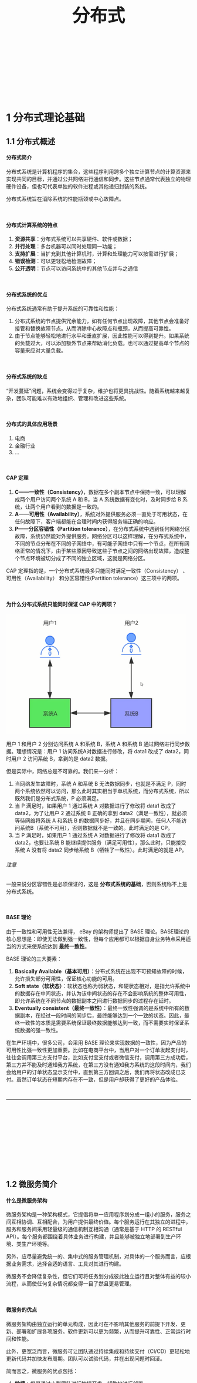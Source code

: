 <div STYLE="page-break-after: always;">
	<br>
    <br>
    <br>
    <br>
    <br>
    <br>
    <br>
    <br>
    <br>
    <br>
	<center><h3><font size="20px">
        分布式
    </font></h3></center>
	<br>
    <br>
    <br>
    <br>
    <br>
    <br>
    <br>
    <br>
    <br>
    <br>
</div>

# 1	分布式理论基础

## 1.1	分布式概述

#### 分布式简介

分布式系统是计算机程序的集合，这些程序利用跨多个独立计算节点的计算资源来实现共同的目标，并通过公共网络进行通信和同步。这些节点通常代表独立的物理硬件设备，但也可代表单独的软件进程或其他递归封装的系统。

分布式系统旨在消除系统的性能瓶颈或中心故障点。

<br>

#### 分布式计算系统的特点

1. **资源共享**：分布式系统可以共享硬件、软件或数据；
2. **并行处理**：多台机器可以同时处理同一功能；
3. **支持扩展**：当扩充到其他计算机时，计算和处理能力可以按需进行扩展；
4. **错误检测**：可以更轻松地检测故障；
5. **公开透明**：节点可以访问系统中的其他节点并与之通信

<br>

#### 分布式系统的优点

分布式系统通常有助于提升系统的可靠性和性能：

1. 分布式系统的节点提供冗余能力，如有任何节点出现故障，其他节点会准备好接管和替换故障节点。从而消除中心故障点和瓶颈，从而提高可靠性。
2. 由于节点能够轻松地进行水平和垂直扩展，因此性能可以得到提升。如果系统的负载过大，可以添加额外节点来帮助消化负载。也可以通过提高单个节点的容量来应对大量负载。

<br>

#### 分布式系统的缺点

“开发蔓延”问题，系统会变得过于复杂，维护也将更具挑战性。随着系统越来越复杂，团队可能难以有效地组织、管理和改进这些系统。

<br>

#### 分布式的具体应用场景

1. 电商
2. 金融行业
3. ...

<br>

#### CAP 定理

1. **C——一致性（Consistency）**，数据在多个副本节点中保持一致，可以理解成两个用户访问两个系统 A 和 B，当 A 系统数据有变化时，及时同步给 B 系统，让两个用户看到的数据是一致的。
2. **A——可用性（Availability）**，系统对外提供服务必须一直处于可用状态，在任何故障下，客户端都能在合理时间内获得服务端正确的响应。
3. **P——分区容错性（Partition tolerance）**，在分布式系统中遇到任何网络分区故障，系统仍然能对外提供服务。网络分区可以这样理解，在分布式系统中，不同的节点分布在不同的子网络中，有可能子网络中只有一个节点，在所有网络正常的情况下，由于某些原因导致这些子节点之间的网络出现故障，造成整个节点环境被切分成了不同的独立区域，这就是网络分区。

CAP 定理指的是，一个分布式系统最多只能同时满足一致性（Consistency） 、可用性（Availability） 和分区容错性(Partition tolerance）这三项中的两项。

<br>

#### 为什么分布式系统只能同时保证 CAP 中的两项？

![img](img/分布式/1.1/1.png)

用户 1 和用户 2 分别访问系统 A 和系统 B，系统 A 和系统 B 通过网络进行同步数据。理想情况是：用户 1 访问系统A对数据进行修改，将 data1 改成了 data2，同时用户 2 访问系统 B，拿到的是 data2 数据。

但是实际中，网络总是不可靠的。我们来一分析：

1. 当网络发生故障时，系统 A 和系统 B 无法数据同步，也就是不满足 P，同时两个系统依然可以访问，那么此时其实相当于单机系统，而分布式系统，所以既然我们是分布式系统，P 必须满足。
2. 当 P 满足时，如果用户 1 通过系统 A 对数据进行了修改将 data1 改成了 data2，为了让用户 2 通过系统 B 正确的拿到 data2（满足一致性），就必须等待网络将系统 A 和系统 B 的数据同步好，并且在同步期间，任何人不能访问系统B（系统不可用），否则数据就不是一致的。此时满足的是 CP。
3. 当 P 满足时，如果用户 1 通过系统 A 对数据进行了修改将 data1 改成了 data2，也要让系统 B 能继续提供服务（满足可用性），那么此时，只能接受系统 A 没有将 data2 同步给系统 B（牺牲了一致性）。此时满足的就是 AP。

###### 注意

一般来说分区容错性是必须保证的，这是 **分布式系统的基础**，否则系统称不上是分布式系统。

<br>

#### BASE 理论

由于一致性和可用性无法兼得， eBay 的架构师提出了 BASE 理论。BASE理论的核心思想是：即使无法做到强一致性，但每个应用都可以根据自身业务特点采用适当的方式来使系统达到 **最终一致性**。

BASE 理论的三大要素：

1. **Basically Available（基本可用）**：分布式系统在出现不可预知故障的时候，允许损失部分可用性，保证核心功能的可用。
2. **Soft state（软状态）**：软状态也称为弱状态，和硬状态相对，是指允许系统中的数据存在中间状态，并认为该中间状态的存在不会影响系統的整体可用性，即允许系统在不同节点的数据副本之间进行数据同步的过程存在延时。
3. **Eventually consistent（最终一致性）**：最终一致性强调的是系统中所有的数据副本，在经过一段时间的同步后，最终能够达到一个一致的状态。因此，最终一致性的本质是需要系统保证最终数据能够达到一致，而不需要实时保证系统数据的强一致性。

在生产环境中，很多公司，会采用 BASE 理论来实现数据的一致性，因为产品的可用性比强一致性更加重要。比如在电商平台中，当用户对一个订单发起支付时，往往会调用第三方支付平台，比如支付宝支付或者微信支付，调用第三方成功后，第三方并不能及时通知我方系统，在第三方没有通知我方系统的这段时间内，我们会给用户的订单状态显示支付中，直到第三方回调之后，我们再将状态改成已支付。虽然订单状态在短期内存在不一致，但是用户却获得了更好的产品体验。

<br>

---

<div STYLE="page-break-after: always;"><br>
    <br>
    <br>
    <br>
    <br>
    <br>
    <br>
    <br>
    <br>
    <br></div>

## 1.2	微服务简介

#### 什么是微服务架构

微服务架构是一种架构模式，它提倡将单一应用程序划分成一组小的服务，服务之间互相协调、互相配合，为用户提供最终价值。每个服务运行在其独立的进程中，服务和服务间采用轻量级的通信机制互相沟通（通常是基于 HTTP 的 RESTful API）。每个服务都围绕着具体业务进行构建，并且能够被独立地部署到生产环境、类生产环境等。

另外，应尽量避免统一的、集中式的服务管理机制，对具体的一个服务而言，应根据业务需求，选择合适的语言、工具对其进行构建。

微服务不会降低复杂性，但它们可将任务划分成彼此独立运行且对整体有益的较小流程，从而使任何复杂情况都变得一目了然且更易管理。

<br>

#### 微服务的优点

微服务架构由独立运行的单元构成，因此可在不影响其他服务的前提下开发、更新、部署和扩展各项服务。软件更新可以更为频繁，从而提升可靠性、正常运行时间和性能。

此外，更宽泛而言，微服务可让团队通过持续集成和持续交付（CI/CD）更轻松地更新代码并加快发布周期。团队可以试验代码，并在出现问题时回滚。

简而言之，微服务的优点包括：

1. **敏捷**：提倡通过小型团队进行敏捷开发，频繁地进行部署。
2. **灵活扩展**：如果某一微服务达到负载容限，可将该服务的新实例快速部署到相关集群，以帮助缓解压力。我们现在采用多租户和无状态结构，客户分散在多个实例上，而且也能支持规模大得多的实例。
3. **持续部署**：我们现在拥有频繁且更快的发布周期。原先是每周推出一次更新，现在则可做到每天大约两三次。
4. **高可维护性和可测试性**：团队可以试验新的功能，并在出现状况时回滚。这样，代码更新变得更加轻松，新功能的面市时间也得以加快。此外，还可以轻松隔离和修复各项服务中的错误和漏洞。
5. **独立部署**：由于微服务是单独的单元，因此能够快速、轻松地独立部署各个功能。
6. **技术灵活**：微服务架构允许团队自由选择所需的工具。
7. **高度可靠**：您可以为特定服务部署更改，而不必担心要关闭整个应用。
8. **团队情绪更高涨**：使用微服务的 Atlassian 团队更加愉悦，因为他们更具自主性，可以自行构建和部署，而不必花费数周来等待拉取请求获得批准。

<br>

#### 微服务的缺点

微服务会使系统复杂性上升，从而导致开发蔓延或增长加快且无法管理。确定不同组件之间的关系、特定软件组件的负责人，或者如何避免干扰依赖组件，这些都可能非常棘手。

微服务的缺点可能包括：

1. **开发蔓延**：与单体式架构相比，微服务会导致复杂性上升，因为多个团队会在更多地方创建更多服务。开发蔓延若管理不当，则会导致开发速度减慢和运营绩效降低。
2. **基础架构成本呈指数级增长**：每项新的微服务都有自己的成本，例如在测试套件、部署手册、托管基础架构和监控工具等方面。
3. **组织开销增多**：团队需要额外的通信和协作来协调更新和交互。
4. **调试挑战**：每个微服务都有自己的一组日志，从而使调试变得更加复杂。此外，单个业务流程可能会在多个计算机上运行，从而进一步加大调试复杂度。
5. **欠缺标准化**：若无一个通用平台，语言、日志记录标准和监控手段便可能会激增。
6. **缺少明确责任**：当推出的服务增多后，运行这些服务的团队数量也会增加。随着时间推移，便难以清晰掌握团队有哪些服务可供使用，以及与谁联系来获得支持。

<br>

#### 微服务和分布式的区别

分布式只是一种手段，把不同的机器分散在不同的地方，然后这些机器间相互协助完成业务。而 **微服务架构是分布式服务架构的子集**。微服务架构通过更细粒度的服务切分，使得整个系统的迭代速度并行程度更高，但是运维的复杂度和性能会随着服务的粒度更细而增加。微服务重在解耦合，使每个模块都独立。分布式重在资源共享与加快计算机计算速度。

主要区别：

1. **架构不同**：微服务的设计是为了不因为某个模块的升级和 BUG 影响现有的系统业务。微服务与分布式的细微差别是，微服务的应用不一定是分散在多个服务器上，也可以是同一个服务器。
2. **作用不同**：分布式的不同模块部署在不同服务器上，分布式主要解决的是网站高并发带来问题。微服务的各服务可独立应用，组合服务也可系统应用。
3. **粒度不同**：微服务相比分布式服务来说，它的粒度更小，服务之间耦合度更低，由于每个微服务都由独立的小团队负责，因此它敏捷性更高。分布式服务最后都会向微服务架构演化，这是一种趋势， 不过服务微服务化后带来的挑战也是显而易见的，例如服务粒度小，数量大，后期运维将会很难。

<br>

---

<div STYLE="page-break-after: always;"><br>
    <br>
    <br>
    <br>
    <br>
    <br>
    <br>
    <br>
    <br>
    <br></div>

## 1.3	微服务架构总体设计和基础组件

#### 一次正常服务调用的完整流程

1. 服务提供者（用户、商品等微服务子模块）按照指定格式的服务接口描述，向注册中心注册服务，并声明自己能够提供的服务和服务地址，完成服务发布；
2. 服务消费者（API 网关层或者相邻的其它微服务模块）请求注册中心，查询所需要调用服务的地址，然后以约定的通信协议向服务提供者发起请求，得到请求结果后再按照约定的协议解析结果；
3. 在服务调用过程中，服务的请求耗时、调用量以及成功率等指标都会被记录下来用作监控，调用经过的链路信息会被记录下来，用于故障定位和问题追踪。在这期间，如果调用失败，可以通过重试等服务治理手段来保证成功率。

![](img/分布式/1.3/1.png)

<br>

#### 微服务架构服务调用相关的基本组件

根据上一段可知，在微服务架构下，服务调用主要依赖下面几个基本组件：

1. **注册中心**：注册并维护远程服务及服务提供者的地址，供服务消费者发现和调用，为保证可用性，通常基于分布式 key-value 存储器来实现，比如 zookeeper、etcd 等；
2. **服务框架**：用于实现微服务的 RPC 框架，包含服务接口描述及实现方案、向注册中心发布服务等功能，常见的 RPC 框架包括 Spring Cloud、Dubbo、gRPC、 Thrift、go-micro 等；
3. **服务网关**：介于客户端与微服务之间的网关层，可以理解为 “门卫”，主要确保服务提供者对客户端的透明，这一层可以进行反向路由、安全认证、灰度发布、日志监控等前置动作；
4. **服务监控**：对服务消费者与提供者之间的调用情况进行监控和数据展示；
5. **服务追踪**：记录对每个请求的微服务调用完整链路，以便进行问题定位和故障分析；
6. **服务治理**：服务治理就是通过一系列的手段来保证在各种意外情况下，服务调用仍然能够正常进行，这些手段包括熔断、隔离、限流、降级、负载均衡等。
7. **其他基础设施**：分布式消息队列、日志存储、数据库、缓存、文件服务器、搜索集群等，用以提供服务底层的基础数据服务，可以自建，也可以使用阿里云等公有云提供的服务。

此外，从微服务部署角度来说，我们通常会基于容器编排技术实现微服务的运维。

<br>

##### 服务描述组件

服务调用首先要解决的问题就是如何对外描述服务。比如服务的名称、请求参数和返回信息，以及服务返回信息如何解析，在本地方法调用中这根本不是什么问题，但是在微服务中，服务提供者与消费者之间可能是通过不同语言开发的，而且是通过远程网络请求来调用服务，所以这些东西必须要事先约定好。

###### 常用的服务描述方式

主要包括 RESTful API、XML 配置以及 IDL 文件三种。

其中，RESTful API 方式通常用于 **HTTP 协议** 的服务描述，接口文档可以通过 Swagger 进行管理和维护，Spring Cloud 框架默认就是通过 REST API 提供服务。

基于 HTTP 协议的 REST 服务接口虽然简单，但是性能不如基于 TCP 的 RPC 协议，RPC 协议的服务描述通常通过 XML 配置文件来定义接口名、参数以及返回值类型等，比如 Dubbo 框架默认就是以私有化的 RPC 协议（`dubbo`）来提供服务接口描述。

<br>

#### 注册中心组件

你通过服务提供者提供了一个新的服务，如何让服务消费者感知呢？这个时候就需要一个 “中介”，也就是注册中心，服务提供者将自己提供的服务以及 IP 地址登记到注册中心，服务消费者则从注册中心查询所需要调用服务的地址信息，然后发起网络请求。

###### 注册中心的工作流程

1. 服务提供者在启动时，根据服务发布文件中配置的发布信息向注册中心注册自己的服务。
2. 服务消费者在启动时，根据消费者配置文件中配置的服务信息向注册中心订阅自己所需要的服务。
3. 注册中心返回服务提供者地址列表给服务消费者。
4. 当服务提供者发生变化，比如有节点新增或者销毁，注册中心将变更通知给服务消费者。

![Dubbo 工作流程](img/分布式/1.3/2.png)

<br>

#### 服务框架

通过注册中心，服务消费者就可以获取到服务提供者的地址，有了地址后就可以发起调用。但在发起调用之前还需要解决以下几个问题：

1. 服务通信采用什么协议？也就是说服务提供者和服务消费者之间以什么样的协议进行网络通信，是采用四层 TCP、UDP 协议，还是采用七层 HTTP 协议，还是采用其他协议？
2. 数据传输采用什么方式？就是说服务提供者和服务消费者之间的数据传输采用哪种方式，是同步还是异步，是在单连接上传输，还是多路复用。
3. 数据压缩采用什么格式？通常数据传输都会对数据进行压缩，来减少网络传输的数据量，从而减少带宽消耗和网络传输时间，比如常见的 JSON 序列化、Java 对象序列化以及 Protobuf 序列化等。

###### 远程调用方式——RPC

Remote Produce Call，远程过程调用[^1.3-1]。自定义数据格式，基于原生TCP通信，速度快，效率高。早期的 webservice，现在热门的 dubbo，都是 RPC 的典型。

RPC 框架：webservie（cxf）、dubbo（阿里巴巴开源的基于 Java 的高性能 RPC）

###### 远程调用方式——Http

Http 其实是一种网络传输协议，基于TCP，规定了数据传输的格式。现在客户端浏览器与服务端通信基本都是采用 Http 协议。也可以用来进行远程服务调用。缺点是消息封装臃肿。现在热门的 Rest 风格，就可以通过 http 协议来实现。

http 的实现技术：HttpClient

http 的具体实现技术：feign

<br>

#### 服务监控

一旦服务消费者与服务提供者之间能够正常发起服务调用，你就需要对调用情况进行监控，以了解服务是否正常。通常来讲，服务监控主要包括三个流程：

1. 指标收集。就是要把每一次服务调用的请求耗时以及成功与否收集起来，并上传到集中的数据处理中心。
2. 数据处理。有了每次调用的请求耗时以及成功与否等信息，就可以计算每秒服务请求量、平均耗时以及成功率等指标。
3. 数据展示。数据收集起来，经过处理之后，还需要以友好的方式对外展示，才能发挥价值。通常都是将数据展示在 Dashboard 面板上，并且每隔 10s 等间隔自动刷新，用作业务监控和报警等。

<br>

#### 服务追踪

除了需要对服务调用情况进行监控之外，你还需要记录服务调用经过的每一层链路，以便进行问题追踪和故障定位。

服务追踪的工作原理大致如下：

1. 服务消费者发起调用前，会在本地按照一定的规则生成一个 requestid，发起调用时，将 requestid 当作请求参数的一部分，传递给服务提供者。
2. 服务提供者接收到请求后，记录下这次请求的 requestid，然后处理请求。如果服务提供者继续请求其他服务，会在本地再生成一个自己的 requestid，然后把这两个 requestid 都当作请求参数继续往下传递。
3. 以此类推，通过这种层层往下传递的方式，一次请求，无论最后依赖多少次服务调用、经过多少服务节点，都可以通过最开始生成的 requestid 串联所有节点，从而达到服务追踪的目的。

<br>

#### 服务治理

服务监控能够发现问题，服务追踪能够定位问题所在，而解决问题就得靠服务治理了。服务治理就是通过一系列的手段来保证在各种意外情况下，服务调用仍然能够正常进行。

在生产环境中，你应该经常会遇到下面几种状况。

1. **单机故障**：通常遇到单机故障，都是靠运维发现并重启服务或者从线上摘除故障节点。然而集群的规模越大，越是容易遇到单机故障，在机器规模超过一百台以上时，靠传统的人肉运维显然难以应对。而服务治理可以通过一定的策略，自动摘除故障节点，不需要人为干预，就能保证单机故障不会影响业务。
2. **单 IDC 故障**：你应该经常听说某某 App，因为施工挖断光缆导致大批量用户无法使用的严重故障。而服务治理可以通过自动切换故障 IDC 的流量到其他正常 IDC，可以避免因为单 IDC 故障引起的大批量业务受影响。
3. **依赖服务不可用**：比如你的服务依赖依赖了另一个服务，当另一个服务出现问题时，会拖慢甚至拖垮你的服务。而服务治理可以通过熔断，在依赖服务异常的情况下，一段时期内停止发起调用而直接返回。这样一方面保证了服务消费者能够不被拖垮，另一方面也给服务提供者减少压力，使其能够尽快恢复。

上面是三种最常见的需要引入服务治理的场景，当然还有一些其他服务治理的手段比如自动扩缩容，可以用来解决服务的容量问题。

<br>

---

[^1.3-1]: 类似的还有 RMI（Remote Methods Invoke 远程方法调用，是 JAVA 中的概念，是 JAVA 十三大技术之一。

<div STYLE="page-break-after: always;"><br>
    <br>
    <br>
    <br>
    <br>
    <br>
    <br>
    <br>
    <br>
    <br></div>
## 1.4	设计微服务时遵循的原则

#### 微服务设计的四大原则

1. **单一职责原则**：每个服务应只担负一个职责，只关注自己的业务，做有界限的工作。做到高内聚。
2. **服务自治原则**：每个服务要能做到独立开发、独立测试、独立构建、独立部署，独立运行。与其他服务进行解耦。
3. **轻量级通信原则**：每个服务之间的调用是轻量级、跨平台、跨语言的。比如采用 RESTful 风格，或利用消息队列进行通信等。
4. **粒度进化原则**：对每个服务的粒度把控，其实没有统一的标准， 这个得结合我们解决的具体业务问题。不要过度设计。服务的粒度随着业务和用户的发展而发展。

总之，软件是为业务服务的，好的系统不是设计出来的，而是进化出来的。

<br>

---

<div STYLE="page-break-after: always;"><br>
    <br>
    <br>
    <br>
    <br>
    <br>
    <br>
    <br>
    <br>
    <br></div>

## 1.5	分布式微服务项目的设计方案

#### 微服务项目的一般结构

一般设计成两层：业务层和能力层（中台），业务层接受用户请求，然后通过调用能力层来完成业务逻辑。

![](img/分布式/1.5/1.png)

<br>

---

<div STYLE="page-break-after: always;"><br>
    <br>
    <br>
    <br>
    <br>
    <br>
    <br>
    <br>
    <br>
    <br></div>

# 2	分布式 ID

## 2.1	分布式 id 生成方案

#### 四种主流分布式 id 生成方案

|                       | 描述                                                         | 优点                                                         | 缺点                                                         |
| --------------------- | ------------------------------------------------------------ | ------------------------------------------------------------ | ------------------------------------------------------------ |
| UUID                  | UUID是通用唯一标识码的缩写，其目的是让分布式系统中的所有元素都有唯一的辨识信息，而不需要通过中央控制器来指定唯一标识。 | 1. 降低全局节点的压力，使得主键生成速度更快；<br/>2. 生成的主键全局唯一；<br/>3. 跨服务器合并数据方便。 | 1. UUID占用16个字符，空间占用较多；<br/>2. 不是递增有序的数字，数据写入IO随机性很大，且索引效率下降 |
| 数据库主键自增        | MySQL数据库设置主键且主键自动增长                            | 1. INT和BIGINT类型占用空间较小；<br/>2. 主键自动增长，IO写入连续性好；<br/>3. 数字类型查询速度优于字符串 | 1. 并发性能不高，受限于数据库性能；<br/>2. 分库分表，需要改造，复杂；<br/>3. 自增：数据和数据量泄露 |
| Redis 自增            | Redis 计数器，原子性自增                                     | 使用内存，并发性能好                                         | 1. 数据丢失；<br/>2. 自增：数据量泄露                        |
| 雪花算法（snowflake） | 大名鼎鼎的雪花算法，分布式ID的经典解决方案                   | 1. 不依赖外部组件；<br/>2. 性能好                            | 时钟回拨问题                                                 |

<br>

----

<div STYLE="page-break-after: always;"><br>
    <br>
    <br>
    <br>
    <br>
    <br>
    <br>
    <br>
    <br>
    <br></div>

## 2.2	雪花算法生成的 ID 由哪些部分组成?

#### 雪花算法生成的 ID 组成

1. 符号位，占用 1 位。
2. 时间戳，占用 41 位，可以支持 69 年的时间跨度。
3. 机器 ID，占用 10 位。
4. 序列号，占用 12 位。一毫秒可以生成 4095 个 ID。

![](img/分布式/2.2/1.png)

<br>

---

<div STYLE="page-break-after: always;"><br>
    <br>
    <br>
    <br>
    <br>
    <br>
    <br>
    <br>
    <br>
    <br></div>

# 3	分布式锁

## 3.1	分布式锁简介

#### 为什么需要分布式锁

为了保证一个资源（可能是缓存或数据库）在高并发情况下的同一时间只能被同一个线程执行。

在传统单体应用单机部署的情况下，可以使用 Java 并发处理相关的 API（如 ReentrantLcok 或 synchronized）进行互斥控制。但是，随着业务发展的需要，原单体单机部署的系统被演化成分布式系统后，由于分布式系统多线程、多进程并且分布在不同机器上，这将使原单机部署情况下的并发控制锁策略失效，为了解决这个问题就需要一种跨 JVM 的互斥机制来控制共享资源的访问，这就是分布式锁要解决的问题。

<br>

#### 使用分布式锁的场景一般需要满足以下条件

1. 系统是一个分布式系统，微服务集群；
2. 存在共享资源，比如用户数据。
3. 同步访问，即多个进程同时操作共享资源。

<br>

#### 具体应用场景

1. 访问量激增，比如秒杀与抢购

<br>

#### 分布式锁的常见解决方案

1. Reids 分布式锁。
2. 基于 Zookeeper。顺序临时节点。
3. 基于数据库，比如 Mysql。主键或唯一索引的唯一性。

<br>

---

<div STYLE="page-break-after: always;"><br>
    <br>
    <br>
    <br>
    <br>
    <br>
    <br>
    <br>
    <br>
    <br></div>

## 3.2	分布式锁实现方式——Redis

#### Redis 的 SETNX 命令

Redis 的 Setnx（SET if Not Exists） 命令可以在指定的 key 不存在时，为 key 设置指定的值。

###### 	语法

在指定 key 不存在时，为 key 设置指定的值，并在设置时间内过期：

```
setnx 【key】 【value】 ex 【time】
```

其他写法：

```
SET 【key】 【value】 NX EX 【time】
```

###### 为什么要设置过期时间

防止死锁。

<br>

#### Redis 实现分布式锁逻辑

首先假设有两个服务 A、B 都希望获得锁。

###### 第一步

服务 A 为了获得锁，向 Redis 发起如下命令：

```
SET productld:lock 0xx9p03001 NX EX 30000
```

- productld：由自己定义，可以是与本次业务有关的 id
- "0xx9p03001"：一串随机值, 必须保证全局唯一
- "NX"：指的是当且仅当 key （也就是案例中的"productld:lock"）在 Redis 中不存在时，返回执行成功，否则执行失败。
- "EX 30000"：指的是在 30 秒后，key 将被自动删除。执行命令后返回成功，表明服务成功的获得了锁。

###### 第二步

由于 Redis 内已经存在同名 key，且并末过期，因此命令执行失败，服务 B 未能获得锁。服务 B 进入循环请求状态，比如每隔 1 秒钟（根据实际需求设置）向 Redis 发送请求，直到执行成功并获得锁。

###### 第三步

服务 A 的业务代码执行时长超过了 30秒，导致 key 超时，因此 Redis 自动删除了 key。此时服务 B 再次发送命令执行成功，假设本次请求中设置的 value 值为 0000222。

###### 第四步

服务 A 执行完毕，为了释放锁，服务 A 会主动向 Redis 发起删除 key 的请求。

注意，在删除 key 之前，一定要判断服务 A 持有的 value 与 Redis 内存储的 value 是否一致。比如当前场景下，Redis 中的锁早就不是服务 A 持有的那一把了，而是由服务 B 创建的，如果贸然使用服务 A 持有的 key 来删除锁，则会误将服务 B 的锁释放掉。

​	此外，由于删除锁时涉及到一系列判断逻辑，因此一般使用 lua 脚本, 具体如下:

```
if redis.call("get"， KEYS[1])==ARGV[1] then
	return redis.call("de1"， KEYS[1])
else
	return 0 
end
```

###### ❗疑问——服务 A 已经超时，但是业务还在正常进行，此时服务 B 获取了资源，这难道不会导致问题？

<br>

#### Redis 做分布式锁死锁有哪些情况，如何解决?

1. 情况一：加锁，没有释放锁。所以在使用数据完毕后，需要进行释放锁的操作。比如 delete key。
2. 情况二：加锁后，程序还没有执行释放锁，程序挂了。所以需要用的 key 的过期机制。

<br>

---

<div STYLE="page-break-after: always;"><br>
    <br>
    <br>
    <br>
    <br>
    <br>
    <br>
    <br>
    <br>
    <br></div>

## 3.3	分布式锁实现方式——Zookeeper 

#### 基于 Zookeeper 的分布式锁的实现原理

###### Zookeeper 的顺序节点特性

假如我们在 /lock/ 目录下创建 3 个节点，ZK 集群会按照发起创建的顺序来创建节点，节点分别为 /lock000000001、/lock0000000002、 /oc0000000003， 节点名由 Zookeeper 来完成，最后一位数是依次递增的。

###### Zookeeper 临时节点特性

临时节点由某个客户端创建，当客户端与 Zookeeper 集群断开连接，则该节点自动被删除。EPHEMERAL_ SEQUENTIAL 为临时顺序节点。

###### 使用顺序节点和临时节点实现分布式锁

根据 ZK 中节点是否存在，可以作为分布式锁的锁状态，以此来实现一个分布式锁。

<br>

#### Zookeeper 实现分布式锁的基本逻辑

1. 客户端1 调用 create() 方法创建名为“/业务ID/lock "”的临时顺序节点。
2. 客户端1 调用 getChildren("业务ID") 方法来获取所有已经创建的子节点。 
3. 客户端获取到所有子节点 path 之后，如果发现自己在步骤1 中创建的节点是所有节点中序号最小的，也就是自己创建的序列号是否排第一。
   - 如果是第一，那么就认为这个客户端获得了锁，在它前面没有别的客户端拿到锁。
   - 如果不是第一，那么则监视比自己创建节点的序列号小的最大的节点，进入等待。
4. 直到下次监视的子节点变更的时候，再进行子节点的获取，判断是否获取锁。

<br>

----

<div STYLE="page-break-after: always;"><br>
    <br>
    <br>
    <br>
    <br>
    <br>
    <br>
    <br>
    <br>
    <br></div>

## 3.4	分布式锁实现方式——MySQL

#### 实现原理

​	在 Mysql 中创建一张表， 设置一个主键或者 UNIQUE KEY。这个 KEY 就是分布式锁的 KEY，所以同一个 KEY 在 mysql 表里只能插入一次了，这样对锁的竞争就交给了数据库，处理同一个 KEY 数据库保证了只有一个节点能插入成功，其他节点都会插入失败。

<br>

#### DB 分布式锁的实现逻辑

1. 通过主键 id 或者唯一索引的唯一性进行加锁， 即加锁的形式是向一张表中插入一条数据，这条数据的 id 就是一把分布式锁。
2. 当一次请求插入了一条 id 为1的数据，其他想要进行插入数据的并发请求必须等第一次请求执行完成后，删除这条 id 为 1 的数据才能继续插入。

###### 伪代码

```
def lock :
	exec sq1:insert into locked-tab1e (xxx) values (xxx)
	if result == true :
		return true
	else:
		return false 
		
def un1ock :
	exec sq1: delete from 1 ockedorder where order_ id= ' order_id '
```

<br>

---

<div STYLE="page-break-after: always;"><br>
    <br>
    <br>
    <br>
    <br>
    <br>
    <br>
    <br>
    <br>
    <br></div>

## 3.5	不同方式实现分布式锁的区别与各自的适用场景（❗需要补充）

#### ZooKeeper 和 Redis 实现分布式锁的区别

###### Reids

1. Redis 只保证最终一致性， 副本间的数据复制是异步进行（Set 是写，Get 是读，Reids 集群一般是读写分离架构，存在主从同步延迟情况），主从切换之后可能有部分数据没有复制过去可能会**丢失锁**，故强一致性要求的业务不推荐使用 Reids，推荐使用 zk。
2. Redis 集群各方法的响应时间均为最低。随着并发量和业务数量的提升其响应时间会有明显上升（公网集群影响因素偏大），但是极限 qps 可以达到最大且基本无异常

###### ZooKeeper

1. 使用 ZooKeeper 集群，锁原理是使用 ZooKeeper 的临时顺序节点，临时顺序节点的生命周期在 Client 与集群的 Session 结束时结束。因此如果某个 Client 节点存在网络问题，与 ZooKeeper 集群断开连接 ，Session 超时同样会导致锁被错误的释放（导致被其他线程错误地持有），因此 ZooKeeper 也无法保证完全一致。
2. ZK 具有较好的稳定性，响应时间抖动很小，没有出现异常。但是随着并发量和业务数量的提升其响应时间和 qps 会明显下降。

###### 总结

1. Zookeeper 每次进行锁操作前都要创建若干节点，完成后要释放节点，会浪费很多时间；
2. 而 Redis 只是简单的数据操作，没有这个问题。

<br>

---

<div STYLE="page-break-after: always;"><br>
    <br>
    <br>
    <br>
    <br>
    <br>
    <br>
    <br>
    <br>
    <br></div>

# 4	分布式限流算法

## 4.1	计数器算法

#### 什么是计数器算法

计数器算法，是指 **在指定的时间周期内** 累加访问次数，达到设定的阈值时，触发限流策略。下一个时间周期进行访问时，访问次数清零。

<br>

#### 实现思路

此算法无论在单机还是分布式环境下实现都非常简单，使用 redis 的 incr 原子自增性，再结合 key 的过期时间，即可轻松实现。

![](img/分布式/4.1/1.png)

​	如上图，我们设置一分钟的阈值是100，在0:00到1:00内请求数是60，当到1:00时，请求数清零，从0开始计算，这时在1:00到2:00之间我们能处理的最大的请求为100，超过100个的请求，系统都拒绝。

<br>

#### 计数器算法的临界问题

如果在 0:00 到 1:00 内， 只在 0:50 有 60 个请求,而在 1:00 到 2:00 之间，只在 1:10 有 60 个请求，虽然在两个一分钟的时间内，都没有超过 100 个请求，但是在 0:50 到 1:10 这 20 秒内，确有 120 个请求，虽然在每个周期内，都没超过阈值，但是在这 20 秒内，已经远远超过了我们原来设置的 1 分钟内 100 个请求的阈值。

<br>

---

<div STYLE="page-break-after: always;"><br>
    <br>
    <br>
    <br>
    <br>
    <br>
    <br>
    <br>
    <br>
    <br></div>

## 4.2	滑动时间窗口算法

#### 滑动时间窗口算法出现的目的

为了解决计数器算法的临界值问题，发明了滑动窗口算法。在 TCP 网络通信协议中，就采用滑动时间窗口算法来解决网络拥堵问题。

<br>

#### 什么是滑动时间窗口算法

滑动时间窗口是将计数器算法中的实际周期切分成多个小的时间窗口，分别在每个小的时间窗口中记录访问次数，然后根据时间将窗口往前滑动并删除过期的小时间窗口。最终只需要统计滑动窗口范围内的小时间窗口的总的请求数即可。

![](img/分布式/4.2/1.png)

在上图中，假设我们设置一分钟的请求阈值是 100，我们将一分钟拆分成4个小型时间窗口， 这样，每个小型时间窗口只能处理 25 个请求，我们用虚线方框表示滑动时间窗口，当前窗口的大小是 2，也就是在窗口内最多能处理 50 个请求。

随着时间的推移，滑动窗口也随着时间往前移动，比如上图开始时，窗口是0:00到0:30的这个范围，过了15秒后，窗口是 0:15 到 0:45 的这个范围，窗口中的请求重新清零，这样就很好的解决了计数器算法的临界值问题。

在滑动时间窗口算法中，我们的小窗口划分的越多，滑动窗门的滚动就越平滑，限流的统计就会越精确。

<br>

---

<div STYLE="page-break-after: always;"><br>
    <br>
    <br>
    <br>
    <br>
    <br>
    <br>
    <br>
    <br>
    <br></div>

## 4.3	漏桶限流算法

#### 什么是漏桶限流算法

漏桶算法的原理就像它的名字一样， 我们维持一个漏斗， 它有 **恒定的** 流出速度，不管水流流入的速度有多快，漏斗出水的速度始终保持不变，类似于消息中间件，不管消息的生产者请求量有多大，消息的处理能力取决于消费者。

<br>

#### 漏桶容量

漏桶的容量 = 漏桶的流出速度 * 可接受的等待时长。在这个容量范围内的请求可以排队等待系统的处理，超过这个容量的请求，才会被抛弃。

在漏桶限流算法中，存在下面几种情况：

1. 当请求速度大于漏桶的流出速度时，也就是请求量大于当前服务所能处理的最大极限值时，触发限流策略。
2. 请求速度小于或等于漏桶的流出速度时，也就是服务的处理能力大于或等于请求量时，正常执行。

<br>

#### 漏桶算法的缺点

漏桶算法的流出速度是恒定的，需要开发人员根据经验进行设置，如果过小会导致服务器性能不能充分发挥，过多会导致服务器始终处于超负荷状态。

<br>

---

<div STYLE="page-break-after: always;"><br>
    <br>
    <br>
    <br>
    <br>
    <br>
    <br>
    <br>
    <br>
    <br></div>

## 4.4	令牌桶限流算法

#### 什么是令牌桶限流算法

创建一个大小固定的容器，也就是令牌桶，系统以恒定的速率向令牌桶中放入令牌，如果有客户端来请求，先需要从令牌桶中拿一个令牌， 拿到令牌，才有资格访问系统，这时令牌桶中少一个令牌。当令牌桶满的时候，再向令牌桶生成令牌时，令牌会被抛弃。

在令牌桶算法中，存在以下三种情况

1. 请求速度大于令牌的生成速度：那么令牌桶中的令牌会被取完工后续再进来的请求，由于拿不到令牌，会被限流。
2. 请求速度等于令牌的生成速度：那么此时系统处于平稳状态。
3. 请求速度小于令牌的生成速度：那么此时系统的访问量远远低于系统的并发能力，请求可以被正常处理。

<br>

#### 令牌桶和漏桶的区别

令牌桶算法，由于有一个桶的存在，可以处理短时间大流量的场景。这是令牌桶和漏桶的一个区别（两者的主要区别在于对请求的处理速度，漏桶的处理速度永远是恒定的，所以短时间内的大流量会被延后处理。而令牌桶没有限制处理速度，只要令牌桶没空，就会一直以最快速度处理请求。）。

<br>

---

<div STYLE="page-break-after: always;"><br>
    <br>
    <br>
    <br>
    <br>
    <br>
    <br>
    <br>
    <br>
    <br></div>
# 5	分布式幂等性

## 5.1	分布式系统的幂等性问题

#### 什么是幂等

幂等（idempotent、idempotence）是一个数学与计算机学概念，常见于抽象代数中。

在编程中，一个幂等操作的特点是其 **任意多次执行所产性的影响均与一次执行的影响相同**。幂等函数，或幂等方法，则是指可以使用相同参数重复执行，并能获得相同结果的函数。**这些函数不会影响系统状态，也不用担心重复执行会对系统造成改变**。

<br>

#### 幂等操作

###### 查询操作

查询一次和查询多次，在数据不变的情况下，查询结果是一样的，**select 是天然的幂等操作**。

###### 删除操作

删除操作也是幂等的，对同一个数据删除一次和多次删除没有区别。 （但是 Sql 语句的返回结果会不一样，第一次删除成功后返回 SQL 语句影响的数据条数，第二次删除由于数据不存在，返回 0）

<br>

---

<div STYLE="page-break-after: always;"><br>
    <br>
    <br>
    <br>
    <br>
    <br>
    <br>
    <br>
    <br>
    <br></div>

## 5.2	幂等性问题的解决方案

#### 唯一索引——保证新增操作的幂等性

​	防止新增脏数据。比如:支付宝的资金账户，支付宝也有用户账户，每个用户只能有一个资金账户，怎么防止给用户创建多个资金账户，那么给资金账户表中的用户 ID 加唯一索引， 一个用户只能新增一个资金账户记录。

<br>

#### token 机制——防止页面重复提交

###### 业务要求

页面的数据只能被点击提交一次。

###### 问题

由于重复点击或者网络重发，或者 nginx 重发等情况会导致数据被重复提交。

###### 解决思路

集群环境：采用 token 加 redis（redis是单线程的，处理需要排队）

单 JVM 环境：采用 token 加 redis 或 token 加 JVM 锁。

###### 实现方案一

1. 数据提交前要向服务端的申请一次性的 token，token 既要返回给客户端，又要存放到 redis 或 jvm 内存中并设置过期时间；（❓申请 token 的请求被重复提交怎么办？）
2. 客户端提交携带 token 的请求后，后台校验 token，校验完毕后删除 token（redis 采用删除操作检验 token，删除成功代表校验通过）。

###### 实现方案二

1. 客户端代码生成 traceId，traceId = 动作代号+页面地址+设备号+时间戳
2. 服务端接收请求，并保存 traceID
3. 请求被重复发送，服务端在 Redis 中查询到相同的 traceID，请求终端

<br>

#### 保证对外提供 API 的幂等性

以网络支付为例，银联提供的付款接口在接入商户提交付款请求时，需要附带 source 来源和 seq 序列号。

###### 重点

source 和 seq 这个两个字段在提供方系统中保存为联合唯一索引。

第三方调用时，为了幂等友好，一定要先查询是否处理过该业务，不查询直接插入业务系统会导致请求实际已经被处理，但却返回了处理失败的异常信息。

<br>


---

<div STYLE="page-break-after: always;"><br>
    <br>
    <br>
    <br>
    <br>
    <br>
    <br>
    <br>
    <br>
    <br></div>
# 6	分布式事务

## 6.1	二阶段提交

#### 什么是二阶段提交

二阶段提交（Two-phaseCommit）是指，在计算机网络以及数据库领域内，为了使基于分布式系统架构下的所有节点在进行事务提交时保持一致性而设计的一种算法（Algorithm）。

通常，二阶段提交也被称为是一种协议（Protocol）。在分布式系统中，每个节点虽然可以知晓自己的操作是成功或者失败，却无法知道其他节点的操作的成功或失败。当一个事务跨越多个节点时（下单：订单服务和库存服务），为了保持事务的 ACID 特性，需要引入一个作为 **协调者** 的组件来统一掌控所有节点（称作参与者）的操作结果，并最终指示这些节点是否要把操作结果进行真正的提交（此如将更新后的数据写入磁盘等等）。

二阶段提交的算法思路可以概括为：**参与者将操作成败通知协调者，再由协调者根据所有参与者的反馈情况统一决定各参与者进行提交还是回滚**。

<br>

#### 二阶段提交的两个阶段

二阶段提交中的两个阶段是指：

1. 第一阶段——准备阶段（投票阶段）
2. 第二阶段——提交阶段（执行阶段）

<br>

#### 准备阶段

事务协调者（事务管理器）给每个参与者（资源管理器）发送 Prepare 消息，每个参与者要么直接返回失败（如权限验证失败），要么在本地执行事务，写本地的 redo 和 undo 日志，但不提交，到达一种"万事俱备， 只欠东风”的状态。

可以进一步将准备阶段分为以下三个步骤：

1. 协调者向所有参与者询问是否可以执行提交操作（vote），并开始等待各参与者的响应。
2. 参与者执行询问发起为止的所有事务操作，并将 Undo 信息和 Redo 信息写入日志。（注意，如果事务最终成功提交，其实每个参与者在这一步已经执行了事务操作）
3. 各参与者响应协调者发起的询问。如果参与者节点的事务操作实际执行成功，则它返回一个同意消息；如果参与者节点的事务操作实际执行失败，则它返回一个中止消息。

<br>

#### 提交阶段

如果协调者收到了参与者的失败消息或者超时，直接给每个参与者发送回滚（Rollback）消息，否则发送提交（Commit）消息。参与者根据协调者的指令执行提交或者回滚操作，释放所有事务处理过程中使用的锁资源（注意：最后阶段必须释放锁资源）。

接下来分两种情况分别讨论提交阶段的过程。

###### 成功提交

当协调者节点从所有参与者节点获得的相应消息都为同意时：

1. 协调者节点向所有参与者节点发出正式提交（commit）的请求。
2. 参与者节点正式完成操作，并释放在整个事务期间内占用的资源。
3. 参与者节点向协调者节点发送完成消息。
4. 协调者节点受到所有参与者节点反馈的完成消息后，完成事务。

![](img/分布式/6.1/1.png)

###### 失败回滚

如果任一参与者节点在第一阶段返回的响应消息为中止，或者协调者节点在第一阶段的询问超时之前无法获取所有参与者节点的响应消息时：

1. 协调者节点向所有参与者节点发出"回滚操作(rollback)"的请求。
2. 参与者节点利用之前写入的 Undo 信息执行回滚，并释放在整个事务期间内占用的资源。
3. 参与者节点向协调者节点发送"回滚完成”消息。
4. 协调者节点受到所有参与者节点反馈的"回滚完成”消息后，取消事务。

![](img/分布式/6.1/2.png)

<br>

#### 二阶段提交的缺点

###### 同步阻塞

在二阶段提交的过程中，所有的节点都在等待其他节点的响应，无法进行其他操作。这种同步阻塞极大的限制了分布式系统的性能。

###### 单点问题

协调者在整个二阶段提交过程中很重要，如果协调者在提交阶段出现问题，那么整个流程将无法运转，更重要的是：其他参与者将会处于一直锁定事务资源的状态中，而无法继续完成事务操作。

###### 数据不一致

假设当协调者向所有的参与者发送 commit 请求之后，发生了局部网络异常或者是协调者在尚未发送完所有 commit 请求之前自身发生了崩溃，导致最终只有部分参与者收到了 commit 请求，这将导致严重的数据不一致问题。

###### 过于保守

如果在二阶段提交的提交询问阶段中，参与者出现故障而导致协调者始终无法获取到所有参与者的响应信息的话，这时协调者只能依靠其自身的超时机制来判断是否需要中断事务，显然，这种策略过于保守。换句话说，二阶段提交协议没有设计较为完善的容错机制，任意一个节点是失败都会导致整个事务的失败。

<br>

---

<div STYLE="page-break-after: always;"><br>
    <br>
    <br>
    <br>
    <br>
    <br>
    <br>
    <br>
    <br>
    <br></div>
## 6.2	三阶段提交

#### 三阶段提交简介

3PC 是为了解决 2PC 的同步阻塞、协调者单点、等容错机制缺失问题而提出的。

3PC 是在 2PC 的基础上进行改进的，将原本2PC的第二个阶段，即提交阶段拆分为两个部分，形成了由CanCommit、PerCommit和DoCommit三个阶段形成的事务处理协议。其协议涉及如下图所示（图上展示正常成功流程）：

![](img/分布式/6.2/1.jpg)

<br>

#### 2PC 和 3PC 的区别

###### can commit 阶段

3pc 比 2pc 多了一个 can commit 阶段，减少了不必要的资源浪费。3pc 在这个阶段不占用资源，只校验 SQL，如果不能 SQL 不能正常执行，就直接返回，减少了资源占用。

###### 超时机制

2pc：只有协调者有超时机制（❓ 2pc 的参与者不能加入超时机制吗？），超时后，发送回滚指令。

3pc：协调者和参与者都有超时机制：

1. 参与者超时：在 can commit 和 pre commit 阶段中，如果收不到参与者的反馈，则协调者向参与者发送中断指令。
2. 协调者超时: pre commit 阶段，参与者收不到协调者的反馈，参与者将中断事务；do commit 阶段，就算协调者没有反馈，参与者也会进行提交。

<br>

##### 阶段一——CanCommit

该阶段协调者会询问各个参与者是否能够正常执行事务，参与者根据自身情况（比如 SQL 能否执行）回复一个预估值，相对于真正的执行事务，这个过程是轻量的。

##### 具体步骤

1. **协调者进行事务询问**：协调者向参与者们发送包含事务内容的 CanCommit 请求，询问是否可以提交事务，并开始等待各参与者响应。
2. **参与者反馈**：各参与者收到协调者的 CanCommit 请求后，如果自身能够执行事务则返回 yes，否则返回 no。

<br>

##### 阶段二——PerCommit

协调者根据参与者们在第一阶段的反应情况决定是否可以进行事务的 PreCommit 操作。

###### 执行事务预提交

所有参与者对 CanCommit 请求的回复都是 yes：

1. **协调者发送预提交请求**：协调者向各参与者发送预提交请求，并进入 Prepared 阶段。
2. **参与者进行事务预提交**：参与者接收到 perCommit 请求后，开始执行事务操作，并记录 Undo log 和 Redo log。
3. **参与者反馈**：如果参与者成功执行了事务操作，就会反馈给协调者 ack，等待 commit（提交）或者 abort（中止）。

###### 中断事务

如果任何一个事务参与者向协调者返回 No，或者等待超时后，协调者无法接收到所有参与者的反馈响应，那么就会中断事务。

1. **协调者发送中断请求**：协调者向各参与者发送中断请求。
2. **参与者中断事务**：参与者收到来自协调者的 abort 请求之后（或超时之后，仍未收到协调者的请求），执行事务的中断。

<br>

##### 阶段三——DoCommit

根据阶段二的结果存在两种情况。

###### 执行提交

**所有** 参与者向协调者反馈的 ack 都是 YES：

1. **协调者发送提交请求**：协调者接收到所有参与者的 ack 响应，从 PerCommit 阶段进入到 DoCommit 阶段，并向所有参与者发送 doCommit 请求。
2. **参与者完成事务提交**：参与者接收到 doCommit 请求后，执行正式事务提交，并在完成事务后释放资源占用。
3. **参与者反馈事务提交结果**：参与者完成事务提交后向协调者发送 ack 响应。
4. **完成事务**：协调者收到所有参与者反馈的 ack 后，完成事务。

###### 中断事务

如果任何一个事务参与者向协调者返回 No，或者等待超时后，协调者无法接收到所有参与者的反馈响应，那么就会事务中断。

1. **协调者发送中断请求**：协调者向所有参与者发送 abort 请求。
2. **参与者事务回滚**：参与者接收到 abort 请求后，使用 Undo log 进行回滚操作，回滚后释放占用资源。
3. **参与者反馈事务回滚结果**：所有参与者在完成回滚后，向协调者发送ack。
4. **中断事务**：协调者接收到所有参与者反馈的ack，中断事务。

###### 注意

一旦所有参与者完成二阶段准备提交，**当进入第三阶段后**，协调者出现故障，或参与者与协调者出现网络问题，在超时后，参与者都会进行事务提交。

<br>

##### 三阶段提交的优缺点

###### 优点

相比于二阶段提交，增加了 perCommit 的缓冲，三阶段提交降低了参与者的阻塞范围，能够在出现单点故障后继续达成一致。

###### 缺点

如果进入 PreCommit 后，协调者发出的是 abort 请求，假设只有一个参与者收到并进行了 abort 操作，而其他对于系统状态未知的参与者会根据 3PC 选择继续 Commit，此时系统状态发生不一致性。

<br>

---

<div STYLE="page-break-after: always;"><br>
    <br>
    <br>
    <br>
    <br>
    <br>
    <br>
    <br>
    <br>
    <br></div>

## 6.3	TCC 解决方案

##### 什么是 TCC

TCC（Try-Confirm-Cancel）是一种常用的分布式事务解决方案，它将一个事务拆分成三个步骤：

1. **Try**：进行业务检查（一致性）及资源预留（隔离）。
2. **Confirm**：确认提交，Try阶段所有分支事务执行成功开始执行 confirm。通常情况下使用 TCC 则认为在Confirm阶段不会出错，只要try成功，confirm一定成功。若confirm出错，则进行重试或人工处理。
3. **Cancel**：在业务执行错误需要回滚的状态下，执行其他未失败的分支事务的取消，即预留资源的释放。通常情况下，TCC 的 Cancel 阶段被也认为是一定成功的，若出错曾引入重试或人工处理。

<br>

##### TCC 的空回滚

###### Try 阶段没有执行导致的数据不一致问题

在没有调用 TCC 资源 Try 方法的情况下，调用了二阶段的 Cancel() 方法。

比如 Try 请求由于网络延迟或故障等原因，没有执行，结果返回了异常，那么此时 Cancel 就不能正常执行，因为 Try 没有对数据进行修改，此时如果 Cancel 进行了对数据的修改，那就会导致数据不一致。

###### 解决思路

关键是识别事务的 Try 阶段是否正常执行。如果没有正常执行，就进行 **空回滚**。

###### 什么是空回滚

对于没有正常执行的分布式事务，在 Cancel 阶段直接返回，不进行回滚操作。

###### 解决方案参考

事务管理器在发起全局事务时生成全局事务记录，全局事务 ID 贯穿整个分布式事务调用链条。再额外增加一张分支事务记录表，其中有全局事务 ID 和分支事务 ID，第一阶段 Try 方法里会插入一条记录，表示 Try 阶段执行了。Cancel 接口里读取该记录，如果该记录存在，则正常回滚；如果该记录不存在，则空回滚。

<br>

##### TCC 的幂等问题

###### 导致幂等问题原因

由于 TCC 二阶段提交重试机制，confirm 如果执行失败，会进行 ReTry，此时已经进行过 Try 操作，并在 Try 过程中对数据进行过修改。如果两次 Try 执行的结果不一样，就会导致数据不一致问题（不幂等）。

###### 解决 TCC 幂等问题的思路

在 confirm 或 cancel 前先确认事务执行状态。

###### 解决方案

增加一张事务状态表，每次 Confirm 执行前都查询事务状态。或者直接增加分布式锁。

<br>

##### TCC 的悬挂问题

在调用分支事务 Try 时，由于网络原因导致请求超时，此时事务管理器会执行 Cancel。但是，Cancel 完成后 Try 请求到达并开始执行。由于 Try 方法预留的业务资源只能在 Cancel 释放，但 Cancel 已经执行过了，所以该事务 try 阶段预留的业务资源就再也无法释放了。

对于这种情况，我们就称为悬挂，即业务资源预留后无法继续处理。

###### 解决思路

如果 Cancel 执行完成，那 try 就不能再继续执行。在执行 try 事务时判断在该全局事务下，判断支事务记录表中是否已经有 cancel 事务记录，如果有则不执行 Try。

<br>

---

<div STYLE="page-break-after: always;"><br>
    <br>
    <br>
    <br>
    <br>
    <br>
    <br>
    <br>
    <br>
    <br></div>

## 6.4	可靠消息最终一致性方案

##### 什么是可靠消息服务方案

当事务的发起方（事务参与者，消息发送者）执行完本地事务后，同时发出一条消息，事务参与方（事务参与者，消息的消费者）一定能够接受消息并可以成功处理自己的事务。

![img](img/分布式/6.4/1.png)

这里面强调两点：

1. 可靠消息：发起方一定得把消息传递到消费者。
2. 最终一致性：最终发起方的业务处理和消费方的业务处理得完成，达成最终一致。

<br>

##### 最大努力通知方案的关键是什么？

1. 有一定的消息重复通知机制。因为接收通知方可能没有接收到通知，此时要有一定的机制对消息重复通知。
2. 消息校对机制。如果尽最大努力也没有通知到接收方，或者接收方消费消息后要再次消费，此时可由接收方主动向通知方查询消息信息来满足需求。

<br>

---

<div STYLE="page-break-after: always;"><br>
    <br>
    <br>
    <br>
    <br>
    <br>
    <br>
    <br>
    <br>
    <br></div>

# 7	分布式缓存

## 7.1	双写一致性问题

##### 什么是双写一致性

当用户访问数据的时候，会先从缓存中读取数据，如果命中缓存的话，那么直接把缓存中的数据返回给用户，如果缓存中没有数据的话，先查询数据库把查询到的数据保存到缓存中，然后返回给用户。

双写一致性指的是当我们更新了数据库的数据后，redis 中的数据也要同步更新。

<br>

---

<div STYLE="page-break-after: always;"><br>
    <br>
    <br>
    <br>
    <br>
    <br>
    <br>
    <br>
    <br>
    <br></div>

## 7.2	双写一致性的解决方案

##### 基本解决方案——给缓存设置过期时间

对存入缓存的数据设置过期时间，所有的写操作以数据库为准，对缓存操作只是尽最大努力更新即可。也就是说如果数据库写成功，缓存更新失败，那么只要到达过期时间，则后面的读请求自然会从数据库中读取新值然后回填缓存。

从理论上来说，给缓存设置过期时间，是保证 **最终一致性** 的解决方案，因此，接下来讨论的思路不依赖于给缓存设置过期时间这个方案。

<br>

##### 缓存的四种更新策略

1. 先更新缓存，再更新数据库（不可取）
2. 先更新数据库，再更新缓存（不可取）
3. 先删除缓存，再更新数据库（不可取）
4. 先更新数据库，再删除缓存（可取，但是有问题）

<br>

##### 先更新数据库，在更新缓存与先更新缓存，再更新数据库

这两种方案不可取，主要存在以下两个问题。

###### 问题一——线程安全角度

同时有请求 A 和请求 B 进行更新操作，那么可能会出现：

1. 线程A 更新了数据库
2. 线程B 更新了数据库
3. 线程B 更新了缓存
4. 线程A 更新了缓存

这就出现请求 A 更新缓存应该比请求 B 更新缓存早才对，但是因为网络等原因，B 却比 A 更早更新了缓存。这就导致了脏数据。

###### 问题二——业务场景角度

如果是一个写操作较多，读操作较少的业务需求，采用这种方案就会导致，数据还没读到，缓存就被频繁的更新，浪费性能。

如果写入数据库的值，并不是直接写入缓存的，而是要经过一系列复杂的计算再写入缓存。那么，每次写入数据库后，都再次计算写入缓存的值，无疑是浪费性能的。显然，删除缓存更为适合。

<br>

##### 先删除缓存，再更新数据库

###### 问题——缓存脏数据

同时有一个请求 A 进行更新操作，另一个请求 B 进行查询操作。那么会出现如下情形：

1. 请求 A 进行写操作，删除缓存
2. 请求 B 查询发现缓存不存在
3. 请求 B 去数据库查询得到旧值
4. 请求 B 将旧值写入缓存
5. 请求 A 将新值写入数据库

上述情况就会导致不一致的情形出现。而且，如果不采用给缓存设置过期时间策略， 该数据永远都是脏数据。

###### 延时双删策略

使用延迟双删策略可以解决缓存脏数据问题。

延迟双删的执行逻辑：

1. 先删除缓存
2.  再更新数据库(这两步和原来一样)
3. 等待一段时间，再次删除缓存

这么做，可以将并发查询请求造成的缓存脏数据，再次删除。

那么，这段时间怎么确定的，具体该等待多久呢?针对上面的情形，应该自行评估自己的项目的读数据业务逻辑的耗时。然后写数据的休眠时间则在读数据业务逻辑的耗时基础上，加几百毫秒即可。这么做的目的，就是确保读请求结束，写请求可以删除读请求造成的缓存脏数据。

###### 采用 MySQL 读写分离架构导致的问题与解决方案

在 MySQL 读写分离架构下，假设有两个请求，请求 A 进行更新操作，请求 B 进行查询操作：

1. 请求 A 进行写操作，删除缓存
2. 请求 A 将数据写入数据库
3. 请求 B 查询缓存发现，缓存没有值
4. 请求 B 去从库查询，这时，还没有完成主从同步，因此查询到的是旧值
5. 请求 B 将旧值写入缓存
6. 数据库完成主从同步，从库变为新值

解决方案还是延时双删策略。只是，睡眠时间修改为在主从同步的延时时间基础上，再加几百毫秒。

###### 延时双删策略的问题及解决方案

1. **系统吞吐量降低**：可以将第二次删除作为异步操作。

2. **第二次删除失败**：无法解决。

<br>

##### 先更新数据库，再删缓存

推荐使用该方案。

###### 该方案可能导致的并发问题与解决方案

假设有两个请求，一个请求 A 做查询操作，一个请求 B 做更新操作，那么会有如下情形产生：

1. 缓存失效
2. 请求 A 查询数据库，得一个旧值
3. 请求 B 将新值写入数据库
4. 请求 B 删除缓存
5. 请求 A 将查到的旧值写入缓存（缓存脏数据）

但是，这种情况发生的概率极低，因为只有步骤三的写操作比步骤二的读操作耗时更短，才可能导致步骤四先于步骤五。

如果要确保该问题一定不会出现，可以给缓存设置有效时间，或者采用异步延时删除策略。

###### 缓存删除失败的解决方案一

1. 更新数据库数据；
2. 缓存删除失败；
3. 将需要删除的key发送至消息队列
4. 自己消费消息，获得需要删除的 key
5. 继续重试删除操作，直到成功

![img](img/分布式/7.2/1.png)



然而，该方案会对业务线代码造成大量的侵入。于是有了方案二，在方案二中，启动一个订阅程序去订阅数据库的 binlog，获得需要操作的数据。在应用程序中开启一个线程，获得这个订阅程序传来的信息，进行删除缓存操作。

###### 缓存删除失败的解决方案二

1. 更新数据库数据
2. 数据库会将操作信息写入 binlog 日志当中
3. 订阅程序（比如 canal）提取出所需要的数据以及key
4. 另起一段非业务代码（可以开启一个线程或使用消息队列），获得该信息
5. 尝试删除缓存操作，发现删除失败
6. 将这些信息发送至消息队列
7. 重新从消息队列中获得该数据，重试操作。

![img](img/分布式/7.2/2.png)

<br>

---

<div STYLE="page-break-after: always;"><br>
    <br>
    <br>
    <br>
    <br>
    <br>
    <br>
    <br>
    <br>
    <br></div>
# 8	分布式用户认证

## 8.1	认证 （Authentication）和授权（Authorization）

##### 什么是认证

Authentication（认证） 是验证您的身份的凭据（例如用户名/用户ID和密码），通过这个凭据，系统得以知道你就是你，也就是说系统存在你这个用户。所以，Authentication 被称为身份/用户验证。

<br>

##### 什么是授权

Authorization（授权） 发生在 Authentication（认证） 之后。授权，它主要掌管我们访问系统的权限。比如有些特定资源只能具有特定权限的人才能访问比如admin，有些对系统资源操作比如删除、添加、更新只能特定人才具有。

<br>

##### 认证和授权在分布式系统中的作用

认证和授权一般在我们的系统中被结合在一起使用，目的就是为了保护我们系统的安全性。

<br>

---

<div STYLE="page-break-after: always;"><br>
    <br>
    <br>
    <br>
    <br>
    <br>
    <br>
    <br>
    <br>
    <br></div>

## 8.2	使用 Session 和 Cookie 进行身份验证

##### 什么是 Session

在计算机中，尤其是在网络应用中，称为“会话控制”。Session 对象存储特定用户会话所需的属性及配置信息。这样，当用户在应用程序的 Web 页之间跳转时，存储在 Session 对象中的变量将不会丢失，而是在整个用户会话中一直存在下去。当用户请求来自应用程序的 Web 页时，如果该用户还没有会话，则 Web 服务器将自动创建一个 Session 对象。当会话过期或被放弃后，服务器将终止该会话。

<br>

##### 什么是 Cookie

 Cookie 是浏览器访问服务器后，服务器传给浏览器的一段数据。浏览器需要保存这段数据，不得轻易删除。此后每次浏览器访问该服务器，都必须带上这段数据。

Cookie 有以下用途：

1. 可以在客户端上保存用户数据，起到简单的缓存和用户身份识别等作用。
2. 保存用户的登陆状态，用户进行登陆，成功登陆后，服务器生成特定的cookie返回给客户端，客户端下次访问该域名下的任何页面，将该cookie的信息发送给服务器，服务器经过检验，来判断用户是否登陆。
3. 记录用户的行为。

<br>

##### Cookie 和 Session 的区别

Cookie 数据保存在客户端（浏览器端），Session 数据保存在服务器端。相对来说 Session 安全性更高。如果使用 Cookie 的一些敏感信息不要写入 Cookie 中，最好能将 Cookie 信息加密然后使用到的时候再去服务器端解密。

<br>

##### 使用 Session 与 Cookie 进行身份验证

###### 步骤

1. 用户向服务器发送用户名和密码用于登陆系统。
2. 服务器验证通过后，服务器为用户创建一个 Session，并将 Session信息存储 起来。
3. 服务器向用户返回一个 SessionID，写入用户的 Cookie。
4. 当用户保持登录状态时，Cookie 将与每个后续请求一起被发送出去。
5. 服务器可以将存储在 Cookie 上的 Session ID 与存储在内存中或者数据库中的 Session 信息进行比较，以验证用户的身份，返回给用户客户端响应信息的时候会附带用户当前的状态。

![](img/分布式/1.png)

###### 注意

使用 Session 的时候需要注意下面几个点：

1. 依赖Session的关键业务一定要确保客户端开启了Cookie。
2. 注意Session**的过期时间**

<br>

---

<div STYLE="page-break-after: always;"><br>
    <br>
    <br>
    <br>
    <br>
    <br>
    <br>
    <br>
    <br>
    <br></div>

## 8.3	分布式架构下的 Session 共享方案

##### 方案一——将 Session 存入 Cookie 中

将 session 存储到 cookie 中，每次请求都得带着session。这么做的缺点很明显，数据存储在客户端本地，是有风险的。

<br>

##### 方案二——session 同步

在各个服务器之间同步 session，这样可以保证每个服务器上都有全部的 session 信息。不过当服务器数量比较多的时候，同步是会有延迟甚至同步失败。

<br>

##### 方案三——使用 Nginx（或其他复杂均衡软硬件）中的 ip 绑定策略

同一个 ip 只能在指定的同一个机器访问，但是这样做风险也比较大，而且也失去了负载均衡的意义；

<br>

##### 方案四——将 Session 存入 Cookie 中（推荐方案）

现在的系统会把 session 放到 Redis 中存储，虽然架构上变得复杂，并且需要多访问一次 Redis，但是这种方案带来的好处也是很大的：

1. 可以水平扩展（增加 Redis 服务器）
2. 服务器重启 session 不丢失（不过也要注意 session 在 Redis 中的刷新/失效机制）
3. 不仅可以跨服务器session共享，甚至可以跨平台（例如网页端和APP端）。

<br>

##### 方案五——无状态服务

但是确实在某些场景下，是可以没有 session 的，其实在很多接口类系统当中，都提倡 **API 无状态服务**；也就是每一次的接口访问，都不依赖于 session、不依赖于前一次的接口访问。

<br>

---

<div STYLE="page-break-after: always;"><br>
    <br>
    <br>
    <br>
    <br>
    <br>
    <br>
    <br>
    <br>
    <br></div>

## 8.4	基于 Token 的身份验证

##### 使用 Session 进行身份验证的缺点与解决方案

我们知道 Session 信息需要保存一份在服务器端。这种方式会带来一些麻烦，比如需要我们保证保存 Session 信息服务器的可用性、不适合移动端（依赖Cookie）等等。

有没有一种不需要自己存放 Session 信息就能实现身份验证的方式呢？使用 Token 即可！JWT （JSON Web Token） 就是这种方式的实现，通过这种方式服务器端就不需要保存 Session 数据了，只用在客户端保存服务端返回给客户的 Token 就可以了，扩展性得到提升。

<br>

##### 什么是 JWT

JWT 本质上就一段签名的 JSON 格式的数据。由于它是带有签名的，因此接收者便可以验证它的真实性。

JWT 由 3 部分构成:

1. Header :描述 JWT 的元数据。定义了生成签名的算法以及 Token 的类型。
2. Payload（负载）:用来存放实际需要传递的数据
3. Signature（签名）：服务器通过Payload、Header和一个密钥(secret)使用 Header 里面指定的签名算法（默认是 HMAC SHA256）生成。

<br>

##### 基于 Token 的身份验证实现

###### 原理

在基于 Token 进行身份验证的的应用程序中，服务器通过 Payload、Header 和一个密钥（secret）创建令牌（Token）并将 Token 发送给客户端，客户端将 Token 保存在 Cookie 或者 localStorage 里面，以后客户端发出的所有请求都会携带这个令牌。你可以把它放在 Cookie 里面自动发送，但是这样不能跨域，所以更好的做法是放在 HTTP Header 的 Authorization 字段中。

![](img/分布式/8.4/1.png)

###### 步骤

1. 用户向服务器发送用户名和密码用于登陆系统。
2. 身份验证服务响应并返回了签名的 JWT，上面包含了用户是谁的内容。
3. 用户以后每次向后端发请求都在Header中带上 JWT。
4. 服务端检查 JWT 并从中获取用户相关信息。

<br>

---

<div STYLE="page-break-after: always;"><br>
    <br>
    <br>
    <br>
    <br>
    <br>
    <br>
    <br>
    <br>
    <br></div>

## 8.5	为什么Cookie 无法防止 CSRF 攻击，而 token 可以？

#### 什么是 CSRF 攻击

**CSRF（Cross Site Request Forgery）**一般被翻译为跨站请求伪造 。简单的说就是，用户在访问当前网站时，利用用户保存在浏览器中的 Cookie，向其他网站发送请求。举个简单的例子：

小壮登录了某网上银行，他来到了网上银行的帖子区，看到一个帖子下面有一个链接写着“科学理财，年盈利率过万”，小壮好奇的点开了这个链接，结果发现自己的账户少了10000元。这是这么回事呢？原来黑客在链接中藏了一个请求，这个请求直接利用小壮的身份给银行发送了一个转账请求,也就是通过你的 Cookie 向银行发出请求。

<br>

#### CSRF 攻击的原理

进行 Session 认证的时候，一般使用 Cookie 存储 SessionId。用户验证的原理：

1. 用户登陆成功后，服务端会将当前 Session 的 SessionId 作为识别用户的凭证。
2. SessionId 会返回给客户端并存储在 Cookie 中，同时服务端也会通过 Redis 或者其他存储工具保存这个 Sessionid。
3. 此后，用户的每次发送请求都会带上这个 SessionId，服务端通过这个 SessionId 来标示用户。
4. 如果别人通过 cookie 拿到了用户的 SessionId，就可以使用该用户的身份访问系统。

重点在于，Session 认证中 Cookie 中的 SessionId 是由浏览器发送到服务端的，借助这个特性，攻击者就可以通过让用户误点攻击链接，达到攻击效果。

<br>

#### Token 为什么可以防止 CSRF 攻击

登录成功获得 token 之后，一般会选择存放在 local storage 中。然后我们在前端通过某些方式会给每个发到后端的请求加上这个 token，这样就不会出现 CSRF 漏洞的问题。因为，即使点击了非法链接发送了请求到服务端，这个非法请求也是不会携带 token 的。

<br>

---

<div STYLE="page-break-after: always;"><br>
    <br>
    <br>
    <br>
    <br>
    <br>
    <br>
    <br>
    <br>
    <br></div>

# 9	分布式解决方案

## 9.1	分布式解决方案的核心组件（❗需要修改）

#### 注册中心

注册中心可以说是微服务架构中的“通讯录”，它记录了服务和服务地址的映射关系。在分布式架构中，服务会注册到这里，当服务需要调用其它服务时，就到这里找到服务的地址，进行调用。

服务注册中心的作用就是 **服务的注册和发现**。

###### 常见注册中心

| 组件名称  | 所属公司  | 组件简介                                                     | 实现语言 | 健康检查 |
| :-------- | :-------- | :----------------------------------------------------------- | -------- | -------- |
| Eureka    | Netflix   | springcloud 最早的注册中心，目前已经进入停更进维了           | Java     | 可配     |
| Zookeeper | Apache    | zookeeper是一个分布式协调工具，可以实现注册中心功能          | Java     | 支持     |
| Consul    | Hashicorp | Consul 简化了分布式环境中的服务的注册和发现流程，通过 HTTP 或者 DNS 接口发现。支持外部 SaaS 提供者等。 | Golang   | 支持     |
| Nacos     | Alibaba   | Nacos 致力于帮助您发现、配置和管理微服务。Nacos 提供了一组简单易用的特性集，帮助您快速实现动态服务发现、服务配置、服务元数据及流量管理。 | Java     | 支持     |

|                 | Nacos                      | Eureka      | Consul            | CoreDNS    | Zookeeper  |
| :-------------- | :------------------------- | :---------- | :---------------- | :--------- | ---------- |
| 一致性协议      | CP+AP                      | AP          | CP                | —          | CP         |
| 健康检查        | TCP/HTTP/MYSQL/Client Beat | Client Beat | TCP/HTTP/gRPC/Cmd | —          | Keep Alive |
| 负载均衡策略    | 权重/metadata/Selector     | Ribbon      | Fabio             | RoundRobin | —          |
| 雪崩保护        | 有                         | 有          | 无                | 无         | 无         |
| 自动注销实例    | 支持                       | 支持        | 不支持            | 不支持     | 支持       |
| 访问协议        | HTTP/DNS                   | HTTP        | HTTP/DNS          | DNS        | TCP        |
| 监听支持        | 支持                       | 支持        | 支持              | 不支持     | 支持       |
| 多数据中心      | 支持                       | 支持        | 支持              | 不支持     | 不支持     |
| 跨注册中心同步  | 支持                       | 不支持      | 支持              | 不支持     | 不支持     |
| SpringCloud集成 | 支持                       | 支持        | 支持              | 不支持     | 不支持     |
| Dubbo集成       | 支持                       | 不支持      | 不支持            | 不支持     | 支持       |
| K8S集成         | 支持                       | 不支持      | 支持              | 支持       | 不支持     |

###### 用zookeeper和eureka做注册中心有什么区别?

Zookeeper保证的是CP（一致性，容错性）, 而Eureka则是AP（可用性，容错性）。

###### 注册中心挂了，或者服务挂了，应该如何处理?

注册中心挂了，可以读取本地持久化里的配置

服务挂了 应该配有服务监控中心 感知到服务下线后可以通过配置的邮件通知相关人员排查问题。

<br>

#### 负载均衡器

负载均衡是高可用网络基础架构的关键组件，通常用于将工作负载分布到多个服务器来提高网站、应用、数据库或其他服务的性能和可靠性。

###### 常见的负载均衡器

1. Netflix Ribbon
2. SpringCloud LoadBalancer
3. Ribbon

###### Ribbon负载均衡原理是什么?

1. Ribbon通过ILoadBalancer接口对外提供统一的选择服务器(Server)的功能，此接口会根据不同的负载均衡策略(IRule)选择合适的Server返回给使用者。

2. IRule是负载均衡策略的抽象，ILoadBalancer通过调用IRule的choose()方法返回Server

3. IPing用来检测Server是否可用，ILoadBalancer的实现类维护一个Timer每隔10s检测一次Server的可用状态

4. IClientConfig主要定义了用于初始化各种客户端和负载均衡器的配置信息，器实现类为DefaultClientConfigImpl

<br>

#### 服务接口调用

###### 什么是 RPC 和 RMI（❗需要补充）

RPC 远程过程调用协议，通过网络从远程计算机上请求调用某种服务。

RMI：远程方法调用 能够让在客户端Java虚拟机上的对象像调用本地对象一样调用服务端java 虚拟机中的对象上的方法。

###### 什么是 HttpClient（❗需要补充）

###### 常见的服务接口调用实现（❗需要补充）

Netflix Feign、 Resttemplate、Openfeign

<br>

#### 服务降级（熔断器）

 在微服务的框架中，我们是将一个单体应用拆分成多个服务单元，各个服务单元之间通过注册中心彼此发现和消费对方提供的服务，每个服务器单元都是单独部署，在各自服务的运行进程中，服务之间通过远程调用实现信息交互，那么当某个服务响应太慢或者故障，又或者因为网络波动或故障，则会造成调用者延迟或调用失败，当大量请求到达，则会造成请求的堆积，导致调用者的线程挂起，从而引发调用者无法响应，调用者也发生故障。

所以在微服务的架构中，很容易造成服务故障的蔓延，引起整个微服务系统瘫痪不可用。 

为了解决此问题，微服务框架中 引入了一种叫熔断器的服务保护机制。熔断器也有叫断路器，是一种开关装置，用于在电路上保护线路过载，当线路中有电器发生短路时，能够及时的切断故障电路，防止发生过载、发热甚至引起火灾等严重情况。

微服务架构中的熔断器，就是当调用方没有响应，调用直接返回一个错误响应即可，而不是长时间的等待，这样避免调用时因为等待而线程一直得不到释放，避免故障在分布式系统间蔓延。

###### 熔断降级机制

如果调用某服务报错（或者挂了），就对该服务熔断，在 5 分钟内请求此服务直接就返回一个默认值（进行熔断）。但是熔断了之后就会少调用一个服务，此时需要做下标记，标记本来需要做什么业务，但是因为服务挂了，暂时没有做，等该服务恢复了，就可以手工处理这些业务。这个过程，就是所谓的降级。

###### 常见的服务熔断器

1. Netflix Hystrix
2. Alibaba Sentinel
3. Resilience4J

###### Hystrix 的实现原理

Hystrix 是一个延迟和容错库，旨在隔离对远程系统、服务和第三方库的访问点，停止级联故障，并在 不可避免发生故障的复杂分布式系统中实现快速恢复。

Hystrix 主要靠 Spring 的 AOP 实现，具体实现原理如下：

1. 正常情况下，断路器关闭，服务消费者正常请求微服务
2. 一段事件内，失败率达到一定阈值，断路器将断开，此时不再请求服务提供者，而是只是快速失败的方法（断路方法）
3.  断路器打开一段时间，自动进入“半开”状态，此时，断路器可允许一个请求方法服务提供者，如果请求调用成功，则关闭断路器，否则继续保持断路器打开状态。
4.  断路器 hystrix 是保证了局部发生的错误，不会扩展到整个系统，从而保证系统的即使出现局部问题也不会造成系统雪崩。

<br>

#### 服务网关

**微服务网关是整个微服务 API 请求的入口**，可以实现过滤 Api 接口、用户的验证登录、解决跨域、日志拦截、权限控制、限流、熔断、负载均衡、黑名单与白名单机制等。

###### 常见的服务网关

1. Netflix Zuul
2. SpringCloud Gateway

<br>

#### 服务配置

在服务运行之前，将所需的配置信息从配置仓库拉取到本地服务，达到统一化配置管理的目的。

###### Spring Boot 实现配置中心的核心文件 BootStrap.yaml（❗需要补充）

###### 配置中心是如何实现自动刷新的？

1. 配置中心Server端承担起配置刷新的职责

2. 提交配置触发post请求给server端的bus/refresh接口

3. server端接收到请求并发送给Spring Cloud Bus总线

4. Spring Cloud bus接到消息并通知给其它连接到总线的客户端

5. 其它客户端接收到通知，请求Server端获取最新配置

6. 全部客户端均获取到最新的配置

###### 配置中心是如何保证数据安全的?

1.保证容器文件访问的安全性，即保证所有的网络资源请求都需要登录

2.将配置中心里所有配置文件中的密码进行加密，保证其密文性

3.开发环境禁止拉取生产环境的配置文件

###### 常见组件

Spring Cloud Config 、Apollo、nacos

<br>

#### 服务总线

###### 消息总线与消息队列之间的区别

1. **消息总线（Message Bus）**：消息总线对应于服务总线（Service Bus），应用于 SOA （Service Oriented Architecture，面向服务架构）、EIP 领域，我们熟知的 ESB（Enterprise Service Bus，企业服务总线） 就是这个领域的一个重要产品。所谓总线，就是像主板里的数据总线一样， 具有数据的传递和交互能力，各方不直接通信，使用总线作为标准通信接口。一般情况下，ESB 本身就可以作为消息总线和服务总线来便用，显然 ESB 不是一个 MQ，它可以对接几个 MQ，或者内部包装几个 MQ，用来传递消息和转发。
2. **事件总线（Event Bus）**：类似于消息总线，一般在系统或进程内部使用。
3. **消息队列（Message Queue）**： 一个专门处理消息的服务器或中间件，接收消息、、分发消息或必要时存储消息。比如 ActiveMQ、RabbitMQ、Kafka、RocketMQ、Pulsar 等。

总之，消息队列是实现消息总线的一种方式，实现消息总线不一定是消息队列。消息总线对消息中间件的使用进行了封装，使消息中间件更方便使用。

<br>

#### 链路追踪（❓不明组件）

Netflix Sleuth、Skywalking、Pinpoint

<br>

#### 聚合 Hystrix 监控数据（❓不明组件）

Netflix Turbine

<br>

#### 监控中心（❓不明组件）

SpringBoot Admin

<br>

---

<div STYLE="page-break-after: always;"><br>
    <br>
    <br>
    <br>
    <br>
    <br>
    <br>
    <br>
    <br>
    <br></div>
## 9.2	Dubbo + Zookeeper

#### Spring Cloud 和 Dubbo 有哪些区别

1. Dubbo 是二进制传输，对象直接转成二进制，使用 RPC 通信。SpringCloud 是 http 传输，同时使用 http 协议一般会使用 JSON 报文，json 再转二进制，消耗会更大。

2. Dubbo 只是实现了服务治理，而 Spring Cloud 下面有几十个子项目分别覆盖了微服务架构下的方方面面，服务治理只是其中的一个方面。

<br>

#### ZooKeeper 数据模型

ZooKeeper的数据模型，在结构上和标准文件系统的非常相似，拥有一个层次的命名空间，都是采用树形层次结构，ZooKeeper树中的每个节点被称为—Znode。

和文件系统的目录树一样，ZooKeeper树中的每个节点可以拥有子节点。但也有不同之处：

1. Znode兼具文件和目录两种特点。既像文件一样维护着数据、元信息、ACL、时间戳等数据结构，又像目录一样可以作为路径标识的一部分，并可以具有子Znode。用户对Znode具有增、删、改、查等操作（权限允许的情况下）
2. Znode具有原子性操作，读操作将获取与节点相关的所有数据，写操作也将替换掉节点的所有数据。另外，每一个节点都拥有自己的ACL(访问控制列表)，这个列表规定了用户的权限，即限定了特定用户对目标节点可以执行的操作
3. Znode存储数据大小有限制。ZooKeeper虽然可以关联一些数据，但并没有被设计为常规的数据库或者大数据存储，相反的是，它用来管理调度数据，比如分布式应用中的配置文件信息、状态信息、汇集位置等等。这些数据的共同特性就是它们都是很小的数据，通常以KB为大小单位。ZooKeeper的服务器和客户端都被设计为严格检查并限制每个Znode的数据大小至多1M，当时常规使用中应该远小于此值
4. Znode通过路径引用，如同Unix中的文件路径。路径必须是绝对的，因此他们必须由斜杠字符来开头。除此以外，他们必须是唯一的，也就是说每一个路径只有一个表示，因此这些路径不能改变。在ZooKeeper中，路径由Unicode字符串组成，并且有一些限制。字符串"/zookeeper"用以保存管理信息，比如关键配额信息。

<br>

#### 节点类型

Znode 有临时节点和永久节点两种字节。节点的类型在创建时即被确定，并且不能改变。

###### 临时节点

该节点的生命周期依赖于创建它们的会话。一旦会话结束，临时节点将被自动删除，当然可以也可以手动删除。临时节点不允许拥有子节点。

###### 永久节点

该节点的生命周期不依赖于会话，并且只有在客户端显示执行删除操作的时候，他们才能被删除。

<br>

#### 节点的序列化特性

如果创建的时候指定序列化，那么该 Znode 的名字后面会自动追加一个不断增加的序列号。序列号对于此节点的父节点来说是唯一的，这样便会记录每个子节点创建的先后顺序。它的格式为 “%10d” (10位数字，没有数值的数位用0补充，例如“0000000001”)

<br>

#### 节点的生命周期

在 ZooKeeper 中，每个数据节点都是有生命周期的，其生命周期的长短取决于数据节点的节点类型。

###### 持久节点（PERSISTENT）

该数据节点别创建后，就会一直存在于ZooKeeper服务器上，直到有删除操作来主动删除该节点。

###### 持久顺序节点（PERSISTENT_SEQUENTIAL）

持久顺序节点的基本特性和持久节点是一致的，额外的特性表现在顺序性上。在 ZooKeeper 中，每个父节点都会为它的第一级子节点维护一份顺序，用于记录每个子节点创建的先后顺序。

###### 临时节点（EPHEMERAL）

临时节点的生命周期和客户端的回话绑定在一起，如果客户端会话失效，那么这个节点就会被自动地清理掉。

ZooKeeper 规定了不能基于临时节点来创建子节点，即临时节点只能作为叶子节点。

###### 临时顺序节点（EPHEMERAL_SEQUENTIAL）

基本特性和临时节点一致，但是有顺序性。

<br>

#### Zookeeper watch 机制

ZooKeeper 用于协调（同步）分布式进程的服务，它提供了一个简单高性能的协调内核，用户可以在此之上构建更多复杂的分布式协调功能。

多个分布式进程通过 ZooKeeper 提供的 API 来操作共享的 ZooKeeper 内存数据对象 ZNode 来达成某种一致的行为或结果，这种模式本质上是基于状态共享的并发模型，与 Java 的多线程并发模型一致，它们的线程或进程都是”共享式内存通信“。

Java 没有直接提供某种响应式通知接口来监控某个对象状态的变化，只能浪费 CPU 时间毫无响应式的轮询重试，或基于 Java 提供的某种主动通知（Notif）机制（内置队列）来响应状态变化，但这种机制需要循环阻塞调用。

而 ZooKeeper 实现这些分布式进程的状态（ZNode 的 Data、Children）共享时，基于性能的考虑采用了类似的异步非阻塞的主动通知模式即 Watch 机制，使得分布式进程之间的“共享状态通信”更加实时高效，其实这也是 ZooKeeper 的主要任务决定的—协调。Consul 虽然也实现了 Watch 机制，但它是阻塞的长轮询。

###### ZooKeeper 的 Watch 特性

1. Watch 是一次性的，每次都需要重新注册，并且客户端在会话异常结束时不会收到任何通知，而快速重连接时仍不影响接收通知。
2. Watch 的回调执行都是顺序执行的，并且客户端在没有收到关注数据的变化事件通知之前是不会看到最新的数据，另外需要注意不要在Watch回调逻辑中阻塞整个客户端的Watch回调
3. Watch是轻量级的，WatchEvent 是最小的通信单元，结构上只包含通知状态、事件类型和节点路径。ZooKeeper服务端只会通知客户端发生了什么，并不会告诉具体内容。

###### Zookeeper 状态

1. Disconnected：客户端是断开连接的状态，不能连接服务集合中的任意一个

2. SyncConnected：客户端是连接状态，连接其中的一个服务
3. AuthFailed：鉴权失败
4. ConnectedReadOnly：客户端连接只读的服务器
5. SaslAuthenticated：SASL认证
6. Expired：服务器已经过期了该客户端的Session

###### Zookeeper 事件类型

1. None：无

2. NodeCreated：节点创建
3. NodeDeleted：节点删除
4. NodeDataChanged：节点数据改变
5. NodeChildrenChanged：子节点改变（添加/删除）

###### 使用 Watcher的注意事项

1. **Watch 是一次性的**：Watcher 是一次性触发器，假如需要持续监听数据变更，需要在每次获取时设置 Watcher；
2. **会话过期**：当客户端会话过期时，该客户端注册的 Watcher 会失效；
3. **事件丢失**：在接收通知和注册监视点之间，可能会丢失事件。不过 Zookeeper 的状态变更和数据变化，都会记录在状态元数据信息和 ZK 数据节点上，所以能够获取最终一致的 ZK 信息状态
4. **避免 Watcher 过多**：服务器会对每一个注册 Watcher 事件的客户端发送通知，通知通过 Socket 连接的方式发送，当 Watcher 过多时，会产生一个尖峰的通知

<br>

#### zk 的命名服务、配置管理、集群管理分别是什么

###### 分布式协调

大于等于一的情况下，才会有协调，在协调的事务进行分类得到一些名词，语义能够接受就可以。

###### 命名服务

1. 通过使用有序节点的特性做到协调命名规则；

2. 通过 zk 的事务 ID 递增，做到有序行命名规则；

3. 通过使用自己点做 map 映射，做到 1:N 的命名映射，比如 DNS；

4. 顺序关系、映射关系。


###### 配置管理

1. 配置、元数据、状态等语义可以通过 ZK 的节点  1MB 存储，或者通过 zk 的节点目录结构特性存储；

2. 并且通过 watch 机制，满足配置变化的全局通知能力。


###### 集群管理

1. 通过 zk 的排他性，有序性

2. 满足分布式锁、分布式选主、队列锁

3. 串行化回调调度

4. 分布式调度等


<br>

---

<div STYLE="page-break-after: always;"><br>
    <br>
    <br>
    <br>
    <br>
    <br>
    <br>
    <br>
    <br>
    <br></div>
## 9.3	Spring Cloud 概述

#### Spring Cloud 简介

Spring Cloud 是一系列框架的有序集合。

它利用 Spring Boot 的开发便利性巧妙地简化了分布式系统基础设施的开发，如服务发现注册、配置中心、消息总线、负载均衡、断路器、数据监控等，都可以用 Spring Boot 的开发风格做到一键启动和部署。

Spring Cloud并没有重复制造轮子，它只是将各家公司开发的比较成熟、经得起实际考验的服务框架组合起来，通过 Spring Boot 风格进行再封装屏蔽掉了复杂的配置和实现原理，最终给开发者留出了一套简单易懂、易部署和易维护的分布式系统开发工具包。

<br>

#### Spring Cloud 的特点

Spring Cloud 专注于为典型的用例和扩展机制提供良好的开箱即用体验，以涵盖其他情况。

1. 分布式/版本化配置
2. 服务注册和发现
3. 路由
4. 服务到服务的呼叫
5. 负载均衡
6. 断路器
7. 分布式消息传递

<br>

#### Spring Cloud 组件的停更和替换说明

SpringCloud 的 Hoxton 版本和之前的版本相比，用新的组件替换掉了原来大部分的组件，老的组件现在处于 **停更不停用** 的状况。

详情见下图（❌ 表示已停更了的组件；✔表示替换后的组件）：

![](img/分布式/9.3/1.png)

###### 服务注册中心

**Eureka**：官方停止更新，并且已经有更好的替代产品了，可以使用，但是官方已经不建议使用了。

**Zookeeper**：某些老系统，以前是用的 Zookeeper+ Dubbo，后来做技术升级，结果发 现SpringCloud 的 Eureka 停更了，然后就用了最少的技术切换，那么就用了 Zookeeper 做注册中心。

**Consul**：go语言开发的一个优秀的服务注册框架，但是使用量较少。

**Nacos**：来自于 SpringCloudAlibaba，在企业中经过了百万级注册考验，不但可以完美替换 Eureka，还能做其他组件的替换，强烈建议使用，是学习的重点。

###### 服务调用——负载均衡

**Ribbon**：也进入了维护状态，停止更新了，但是 Spring 官方还在使用。

**LoadBalancer**：Spring 官方推出的一个新的组件，打算逐渐取代掉 Ribbon，但是现在还处于萌芽状态。

###### 服务调用2

**Feign**：Netflix 公司产品，也停止更新了。

**OpenFeign**：Spring 社区等不了 Netflix 更新了，然后就自己做了一个组件，不用 Feign 了。

###### 服务降级

**Hystrix**：官网不推荐使用，但是中国企业中还在大规模使用。

**Resilience4J**：官网推荐使用，但是国内很少用这个。

**Sentienl**：来自于 Spring Cloud Alibaba，在中国企业替换 Hystrix 的组件，国内强烈建议使用。

###### 服务网关

**Zuul**：Netflix 公司产品，公司内部产生分歧，有的人想自己出一个 Zuul2。

**Zuul2**：也是 Netflix 公司准备出的产品，但是由于内部分歧，所以 Zuul2 已经胎死腹中了。

**gateway**：Spring 社区自己出的网关组件，官方隆重介绍和极度推荐的网关服务组件。

###### 服务配置

**Config**：目前也在使用，风头被 Nacos 抢了。

**Nacos**：来自于 SpringCloudAlibaba，后来居上，把 Config 给替换了。

###### 服务总线

**Bus**：SpringCloud 原生的服务总线组件，现在风头也被 Nacos 抢了。

**Nacos**：来自于 Spring Cloud Alibaba，后来居上，把 Bus 给替换了。

综上可以看出，**Nacos** 是重中之重，一个组件就替换掉了原来的几个组件。

<br>

---

<div STYLE="page-break-after: always;"><br>
    <br>
    <br>
    <br>
    <br>
    <br>
    <br>
    <br>
    <br>
    <br></div>
## 9.4	Spring Cloud Netflix 概述

#### Spring Cloud Netflix 简介

Spring Cloud 中包含了非常多的子框架，Spring Cloud netflix 就是其中 **一套框架**（解决方案）。Spring Cloud Netflix 最早由 Netflix 开发，后来又并入 Spring Cloud 大家庭，它的主要提供模块有：服务发现、断路器和监控、智能路由、客户端负载均衡等。

<br>

#### Spring Cloud Netflix 主要功能及组件

1. **Eureka**：服务注册和发现，它提供了一个服务注册中心、服务发现的客户端，还有一个方便的查看所有注册的服务的界面。 所有的服务使用 Eureka 的服务发现客户端来将自己注册到 Eureka 的服务器上。
2. **Zuul**：网关，所有的客户端请求通过这个网关访问后台的服务。在 Zuul 中可以使用一定的路由配置来判断某一个 URL 由哪个服务来处理。并从 Eureka 获取注册的服务来转发请求。
3. **Ribbon**：即负载均衡，Zuul 网关将一个请求发送给某一个服务的应用的时候，如果一个服务启动了多个实例，就会通过 Ribbon 来通过一定的负载均衡策略来发送给某一个服务实例。
4. **Feign**：服务客户端，服务之间如果需要相互访问，可以使用 RestTemplate，也可以使用 Feign 客户端访问。它默认会使用 Ribbon 来实现负载均衡。
5. **Hystrix**：监控和断路器。我们只需要在服务接口上添加 Hystrix 标签，就可以实现对这个接口的监控和断路器功能。
6. **Hystrix Dashboard**：监控面板，它提供了一个界面，可以监控各个服务上的服务调用所消耗的时间等。
7. **Turbine**：监控聚合，使用 Hystrix 监控，我们需要打开每一个服务实例的监控信息来查看。而 Turbine 可以帮助我们把所有的服务实例的监控信息聚合到一个地方统一查看。这样就不需要挨个打开一个个的页面一个个查看。

<br>

#### 📌Spring Cloud Netflix 中的大部分组件已经停止更新

参考 [9.3	Spring Cloud 概述](#9.3	Spring Cloud 概述)——[Spring Cloud 组件的停更和替换说明](#Spring Cloud 组件的停更和替换说明)。

<br>

---

<div STYLE="page-break-after: always;"><br>
    <br>
    <br>
    <br>
    <br>
    <br>
    <br>
    <br>
    <br>
    <br></div>
## 9.5	Spring Cloud Alibaba

#### Spring Cloud Alibaba 简介

Spring Cloud Alibaba 是 Spring Cloud 下的一个子项目，Spring Cloud Alibaba 致力于提供微服务开发的一站式解决方案。此项目包含开发分布式应用服务的必需组件，方便开发者通过 Spring Cloud 编程模型轻松使用这些组件来开发分布式应用服务。

依托 Spring Cloud Alibaba，您只需要添加一些注解和少量配置，就可以将 Spring Cloud 应用接入阿里分布式应用解决方案，通过阿里中间件来迅速搭建分布式应用系统。

<br>

#### 目前 Spring Cloud Alibaba 提供的功能

1. **服务限流降级**：支持 WebServlet、WebFlux, OpenFeign、RestTemplate、Dubbo 限流降级功能的接入，可以在运行时通过控制台实时修改限流降级规则，还支持查看限流降级 Metrics 监控。
2. **服务注册与发现**：适配 Spring Cloud 服务注册与发现标准，默认集成了 Ribbon 的支持。
3. **分布式配置管理**：支持分布式系统中的外部化配置，配置更改时自动刷新。
4. **Rpc 服务**：扩展 Spring Cloud 客户端 RestTemplate 和 OpenFeign，支持调用 Dubbo RPC 服务
5. **消息驱动能力**：基于 Spring Cloud Stream 为微服务应用构建消息驱动能力。
6. **分布式事务**：使用 @GlobalTransactional 注解， 高效并且对业务零侵入地解决分布式事务问题。
7. **阿里云对象存储**：阿里云提供的海量、安全、低成本、高可靠的云存储服务。支持在任何应用、任何时间、任何地点存储和访问任意类型的数据。
8. **分布式任务调度**：提供秒级、精准、高可靠、高可用的定时（基于 Cron 表达式）任务调度服务。同时提供分布式的任务执行模型，如网格任务。网格任务支持海量子任务均匀分配到所有 Worker（schedulerx-client）上执行。
9. **阿里云短信服务**：覆盖全球的短信服务，友好、高效、智能的互联化通讯能力，帮助企业迅速搭建客户触达通道。

<br>

#### 组件（❗需要修改补充）

<br>

---

<div STYLE="page-break-after: always;"><br>
    <br>
    <br>
    <br>
    <br>
    <br>
    <br>
    <br>
    <br>
    <br></div>

# 附录

##### 参考资料

- 主要参考资料——[2022年最新【Java经典面试题300问】面试必备，查漏补缺；多线程+spring+JVM调优+分布式+redis+算法](https://www.bilibili.com/video/BV15v4y1T7fz?p=80&spm_id_from=pageDriver&vd_source=87ed5edcdc8042ca0c34ee5bbeeda7b3) 发布于 2022/06/29；
- [1.1	分布式简介](#1.1	分布式简介)——[什么是分布式系统？](https://www.atlassian.com/zh/microservices/microservices-architecture/distributed-architecture) 发布于 2022；
- [1.2	微服务简介](#1.1	微服务简介)——[微服务与单体式架构](https://www.atlassian.com/zh/microservices/microservices-architecture/microservices-vs-monolith) 发布于 2022；
- [1.2	微服务简介](#1.2	微服务简介)——[分布式和微服务是什么关系？](https://www.boxuegu.com/news/1882.html) 发布于 2022/00/00；
- [1.4	微服务架构总体设计和基础组件](#1.4	微服务架构总体设计和基础组件)—— [微服务架构总体设计和基础组件](https://laravelacademy.org/post/20965) 发布于 2020；
- [6.1	二阶段提交](#6.1	二阶段提交)——[二阶段提交的缺点](http://www.mybatis.cn/archives/1628.html) 发布于 2021/06/15；
- [6.2	三阶段提交](#6.2	三阶段提交)——[三阶段提交（3PC）](https://www.jianshu.com/p/a91f011754ea) 发布于 2021/10/22；
- [6.3	TCC 解决方案](#6.3	TCC 解决方案)——[分布式事务解决方案TCC](https://www.jianshu.com/p/da8135c137ba) 发布于 2020/11/16 最后编辑于 2020/11/16；
- [9.1	分布式解决方案的核心组件](#9.1	分布式解决方案的核心组件)——[Spring Cloud 系列之 Netflix Eureka 注册中心](https://mrhelloworld.com/eureka) 发布于 2020-02-03；
- [9.1	分布式解决方案的核心组件](#9.1	分布式解决方案的核心组件)——[第六章 服务熔断器Hystrix](https://blog.csdn.net/Mr_YXX/article/details/113817848) 发布于 2021/02/15；
- [9.3	Spring Cloud 概述](#9.3	Spring Cloud 概述)——[SpringCloud组件的停更和替换说明](https://blog.csdn.net/m0_37787662/article/details/124632591) 发布于 2022-05-07；
- [9.4	Spring Cloud Netflix 概述](#9.4	Spring Cloud Netflix 概述)——[Spring Cloud Netflix概览和架构设计](https://dockone.io/article/2140) 发布于 2017/03/08；

<br>